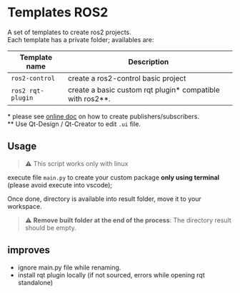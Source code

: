 # Templates ROS2
A set of templates to create ros2 projects.\
Each template has a private folder; availables are:

| Template name | Description |
| --- | ----------- |
| `ros2-control` | create a ros2-control basic project |
| `ros2 rqt-plugin` | create a basic custom rqt plugin* compatible with ros2**. | 

\* please see [online doc](https://docs.ros2.org/foxy/api/rclcpp/classrclcpp_1_1Node.html) on how to create publishers/subscribers.\
\** Use Qt-Design / Qt-Creator to edit `.ui` file.  

## Usage
> :warning: This script works only with linux

execute file `main.py` to create your custom package **only using terminal** (please avoid execute into vscode);

Once done, directory is available into result folder, move it to your workspace. 
> :warning: **Remove built folder at the end of the process**: The directory result should be empty.  


## improves
* ignore main.py file while renaming. 
* install rqt plugin locally (if not sourced, errors while opening rqt standalone)
